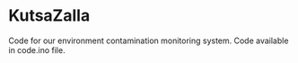 # KutsaZalla
Code for our environment contamination monitoring system.
Code available in code.ino file.
